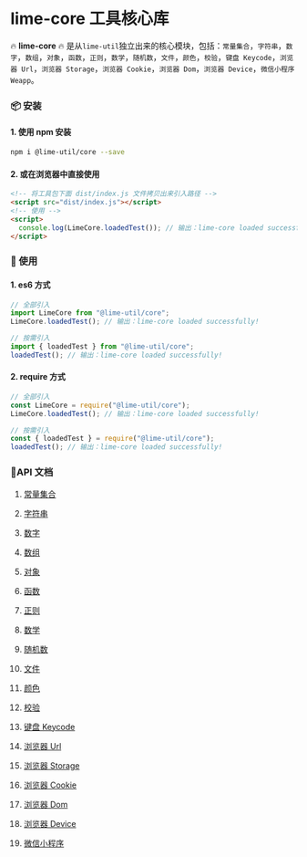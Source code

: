 # lime-core 工具核心库

🔥 **lime-core** 🔥 是从`lime-util`独立出来的核心模块，包括：`常量集合`，`字符串`，`数字`，`数组`，`对象`，`函数`，`正则`，`数学`，`随机数`，`文件`，`颜色`，`校验`，`键盘 Keycode`，`浏览器 Url`，`浏览器 Storage`，`浏览器 Cookie`，`浏览器 Dom`，`浏览器 Device`，`微信小程序 Weapp`。

### 📦 安装

#### 1. 使用 npm 安装

```bash
npm i @lime-util/core --save
```

#### 2. 或在浏览器中直接使用

```html
<!-- 将工具包下面 dist/index.js 文件拷贝出来引入路径 -->
<script src="dist/index.js"></script>
<!-- 使用 -->
<script>
  console.log(LimeCore.loadedTest()); // 输出：lime-core loaded successfully!
</script>
```

### 🎨 使用

#### 1. es6 方式

```javascript
// 全部引入
import LimeCore from "@lime-util/core";
LimeCore.loadedTest(); // 输出：lime-core loaded successfully!

// 按需引入
import { loadedTest } from "@lime-util/core";
loadedTest(); // 输出：lime-core loaded successfully!
```

#### 2. require 方式

```javascript
// 全部引入
const LimeCore = require("@lime-util/core");
LimeCore.loadedTest(); // 输出：lime-core loaded successfully!

// 按需引入
const { loadedTest } = require("@lime-util/core");
loadedTest(); // 输出：lime-core loaded successfully!
```

### 📝API 文档

1. [常量集合](https://github.com/qq575792372/lime-util/blob/master/doc/constant.md)

2. [字符串](https://github.com/qq575792372/lime-util/blob/master/doc/string.md)

3. [数字](https://github.com/qq575792372/lime-util/blob/master/doc/number.md)
4. [数组](https://github.com/qq575792372/lime-util/blob/master/doc/array.md)
5. [对象](https://github.com/qq575792372/lime-util/blob/master/doc/object.md)
6. [函数](https://github.com/qq575792372/lime-util/blob/master/doc/function.md)

7. [正则](https://github.com/qq575792372/lime-util/blob/master/doc/regexp.md)

8. [数学](https://github.com/qq575792372/lime-util/blob/master/doc/math.md)

9. [随机数](https://github.com/qq575792372/lime-util/blob/master/doc/random.md)

10. [文件](https://github.com/qq575792372/lime-util/blob/master/doc/file.md)

11. [颜色](https://github.com/qq575792372/lime-util/blob/master/doc/color.md)

12. [校验](https://github.com/qq575792372/lime-util/blob/master/doc/validate.md)

13. [键盘 Keycode](https://github.com/qq575792372/lime-util/blob/master/doc/keycode.md)

14. [浏览器 Url](https://github.com/qq575792372/lime-util/blob/master/doc/browser-url.md)
15. [浏览器 Storage](https://github.com/qq575792372/lime-util/blob/master/doc/browser-storage.md)
16. [浏览器 Cookie](https://github.com/qq575792372/lime-util/blob/master/doc/browser-cookie.md)
17. [浏览器 Dom](https://github.com/qq575792372/lime-util/blob/master/doc/browser-dom.md)
18. [浏览器 Device](https://github.com/qq575792372/lime-util/blob/master/doc/browser-device.md)

19. [微信小程序](https://github.com/qq575792372/lime-util/blob/master/doc/weapp.md)
